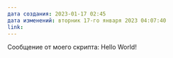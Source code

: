 ```yaml
---
дата создания: 2023-01-17 02:45
дата изменений: вторник 17-го января 2023 04:07:40
link: 
---
```



Сообщение от моего скрипта: Hello World!
